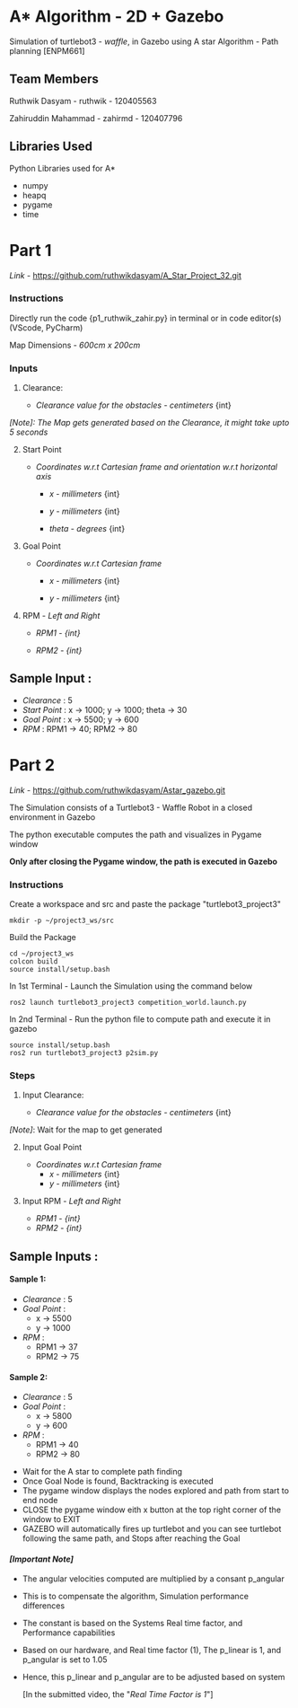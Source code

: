 # A* Algorithm - 2D + Gazebo
Simulation of turtlebot3 - _waffle_,  in Gazebo using A star Algorithm - Path planning [ENPM661]

## Team Members

Ruthwik Dasyam - ruthwik - 120405563

Zahiruddin Mahammad - zahirmd - 120407796

## Libraries Used
Python Libraries used for A*
 - numpy
 - heapq
 - pygame
 - time 

# Part 1
_Link_ - https://github.com/ruthwikdasyam/A_Star_Project_32.git

### Instructions

Directly run the code {p1_ruthwik_zahir.py} in terminal or in code editor(s) (VScode, PyCharm)


Map Dimensions - _600cm x 200cm_
 

### Inputs

1. Clearance: 

    - _Clearance value for the obstacles_ - _centimeters_ {int}


_[Note]: The Map gets generated based on the Clearance, it might take upto 5 seconds_

2. Start Point 

    - _Coordinates w.r.t Cartesian frame and orientation w.r.t horizontal axis_

        - _x_ - _millimeters_ {int}

        - _y_ - _millimeters_ {int}

        - _theta_ - _degrees_ {int}

3. Goal Point 
    
    -  _Coordinates w.r.t Cartesian frame_ 

        - _x_ - _millimeters_ {int}

        - _y_ - _millimeters_ {int}


4. RPM - _Left and Right_
    
    - _RPM1 - {int}_ 

    - _RPM2 - {int}_


## Sample Input :

* _Clearance_ : 5
* _Start Point_ :    x -> 1000;
                    y -> 1000;
                    theta -> 30
* _Goal Point_ :   x -> 5500;
                   y -> 600
* _RPM_ :   RPM1 -> 40;
            RPM2 -> 80

# Part 2

_Link_ - https://github.com/ruthwikdasyam/Astar_gazebo.git

The Simulation consists of a Turtlebot3 - Waffle Robot in a closed environment in Gazebo

The python executable computes the path and visualizes in Pygame window

**Only after closing the Pygame window, the path is executed in Gazebo**

### Instructions

Create a workspace and src and paste the package "turtlebot3_project3"
```
mkdir -p ~/project3_ws/src
```
Build the Package
```
cd ~/project3_ws
colcon build
source install/setup.bash
```

In 1st Terminal - Launch the Simulation using the command below
```
ros2 launch turtlebot3_project3 competition_world.launch.py
```

In 2nd Terminal - Run the python file to compute path and execute it in gazebo
```
source install/setup.bash
ros2 run turtlebot3_project3 p2sim.py
```

### Steps
1. Input Clearance: 

    - _Clearance value for the obstacles_ - _centimeters_ {int}

_[Note]_: Wait for the map to get generated

2. Input Goal Point
   
    -  _Coordinates w.r.t Cartesian frame_  
        - _x_ - _millimeters_ {int}
        - _y_ - _millimeters_ {int}


4. Input RPM - _Left and Right_
    - _RPM1 - {int}_ 
    - _RPM2 - {int}_

## Sample Inputs :
#### Sample 1:
*  _Clearance_ : 5
* _Goal Point_ :    
    - x -> 5500
    - y -> 1000
* _RPM_ :  
    - RPM1 -> 37
    - RPM2 -> 75

#### Sample 2:
* _Clearance_ : 5
* _Goal Point_ :   
    - x -> 5800
    - y -> 600
* _RPM_ :  
    - RPM1 -> 40
    - RPM2 -> 80


- Wait for the A star to complete path finding
- Once Goal Node is found, Backtracking is executed
- The pygame window displays the nodes explored and path from start to end node
- CLOSE the pygame window eith x button at the top right corner of the window to EXIT
- GAZEBO will automatically fires up turtlebot and you can see turtlebot following the same path, and Stops after reaching the Goal
  

#### _[Important Note]_
* The angular velocities computed are multiplied by a consant p_angular
* This is to compensate the algorithm, Simulation performance differences
* The constant is based on the Systems Real time factor, and Performance capabilities
* Based on our hardware, and Real time factor (1), The p_linear is 1, and p_angular is set to 1.05
* Hence, this p_linear and p_angular are to be adjusted based on system

    [In the submitted video, the "_Real Time Factor is 1_"]





